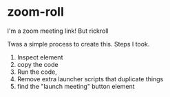 # zoom-roll
I'm a zoom meeting link! But rickroll

Twas a simple process to create this.
Steps I took.
1. Inspect element
2. copy the code
3. Run the code,
4. Remove extra launcher scripts that duplicate things
5. find the "launch meeting" button element
